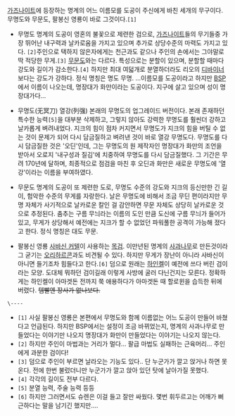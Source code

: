 [가즈나이트](%EA%B0%80%EC%A6%88%EB%82%98%EC%9D%B4%ED%8A%B8.md)에 등장하는 명계의 어느 이름모를
도공이 주신에게 바친 세개의 무구이다. 무명도와 무문도, 팔봉신 영룡이 바로 그것이다.`[1]`  

  * 무명도
명계의 도공이 영혼의 불꽃으로 제련한 검으로,
[가즈나이트](%EA%B0%80%EC%A6%88%EB%82%98%EC%9D%B4%ED%8A%B8.md)들의 무기들중 가장 뛰어난
내구력과 날카로움을 가지고 있으며 추가로 상당수준의 마력도 가지고 있다. `[2]`주인으로 택하지 않은자에게는 천근과도 같으나 주인의
손에서는 그야말로 딱 적당한 무게.`[3]` [무문도](%EB%AC%B4%EB%AC%B8%EB%8F%84.md)와는 다르다. 특성으로는
분할이 있으며, 분할할 때마다 강도와 길이가 감소한다.`[4]` 하지만 최대 여덟개로 분열하더라도 리오의
[디바이너](%EB%94%94%EB%B0%94%EC%9D%B4%EB%84%88.md)보다는 강도가 강하다. 정식 명칭은 명도 무명.
...이름모를 도공이라고 하지만 [BSP](BSP.md)에서 이름이 나오는데, 명장대가 화만이라는 도공이다. 지구에 살고 있으며 성이
명장대가다...

  * 무명도(无冥刀) 열강(列强)
본래의 무명도의 업그레이드 버전이다. 본래 존재하던 특수한 능력`[5]`을 대부분 삭제하고, 그렇지 않아도 강력한 무명도를 훨씬더 강하고
날카롭게 벼려내었다. 지크의 힘이 점차 커지면서 무명도가 지크의 힘을 버틸 수 없는 것이 문제가 되어 다시 담금질하고 벼려낸 것이 바로 열강
무명도다. 무명도를 다시 담금질한 것은 '오딘'인데, 그는 무명도의 원 제작자인 명장대가 화만의 조언을 받아서 오로지 '내구성과 질김'에
치중하여 무명도를 다시 담금질했다. 그 기간은 무려 170년에 달하며, 최종적으로 점검을 마친 후 오딘과 화만은 새로운 무명도에
'열강'이라는 이름을 부여하였다.

  * 무문도
명계의 도공이 또 제련한 도로, 무명도 수준의 강도와 지크의 등신만한 긴 길이, 험악한 수준의 무게를 자랑한다. 날은 무명도에 비해서 조금
무딘 편이라지만 무명 자체가 사기적으로 날카로운 칼인 걸 감안하면 무문 자체도 상당히 날카로운 것으로 추정된다. 춤추는 구름 무늬라는 이름의
도인 만큼 도신에 구름 무늬가 들어가 있고, 무게가 상당해서 예전에는 지크가 할 수 없었던 파워풀한 공격이 가능해 졌다고 한다. 정식 명칭은
대도 무문.

  * 팔봉신 영룡
[사바신 커텔](%EC%82%AC%EB%B0%94%EC%8B%A0%20%EC%BB%A4%ED%85%94.md)이 사용하는
[목검](%EB%AA%A9%EA%B2%80.md). 이만년된 명계의
[사과나무](%EC%82%AC%EA%B3%BC%EB%82%98%EB%AC%B4.md)로 만든것이라 그 굳기는
[오리하르콘](%EC%98%A4%EB%A6%AC%ED%95%98%EB%A5%B4%EC%BD%98.md)과도 비견될 수 있다. 하지만
무게가 장난이 아니라 사바신이 아니면 들기조차 힘들다고 한다.`[6]` 덤으로 원래는
[하인켈](%ED%95%98%EC%9D%B8%EC%BC%88.md)이 예전에 쓰다 버린 검이라는 모양. 도대체 뭐하던 검이길래 이렇게
사방에 굴러 다닌건지는 모른다. 정확하게는 하인켈이 아마겟돈 전까지 쭉 애용하다가 아마겟돈 때 할로윈을 습득한 뒤에 버렸다. <del>템빨엔
장사가 없나보다.</del>

`\----`

  * `[1]` 사실 팔봉신 영룡은 본편에서 무명도와 함께 이름없는 어느 도공이 만들어 바쳤다고 언급된다. 하지만 BSP에서는 설정이 조금 바뀌었는지, 명계의 사과나무로 만들었다는 이야기만 나오지 명장대가 화만이 만들었다는 이야기는 나오지 않는다.
  * `[2]` 하지만 주인이 마법과는 거리가 멀다... 팔급 마법도 실패하는 근육머리... 주인에게 과분한 검이다!
  * `[3]` 덤으로 주인이 부르면 날라오는 기능도 있다.. 단 누군가가 깔고 앉거나 하면 못 온다. 전에 한번 불렀더니만 누군가가 깔고 앉아 있던 탓에 날아가질 못했다.
  * `[4]` 각각의 길이도 전부 다르다.
  * `[5]` 분열 능력, 주술 능력 등등
  * `[6]` 하지만 그러면서도 슈렌은 이걸 들고 잘만 싸웠다. 몇번 휘두르고는 어깨가 뻐근하다는 말을 남기긴 했지만....

